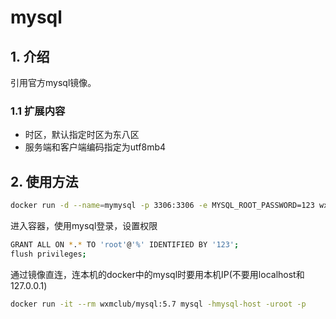 # mysql

## 1. 介绍

引用官方mysql镜像。

### 1.1 扩展内容

* 时区，默认指定时区为东八区
* 服务端和客户端编码指定为utf8mb4

## 2. 使用方法

```bash
docker run -d --name=mymysql -p 3306:3306 -e MYSQL_ROOT_PASSWORD=123 wxmclub/mysql:5.7
```

进入容器，使用mysql登录，设置权限
```bash
GRANT ALL ON *.* TO 'root'@'%' IDENTIFIED BY '123';
flush privileges;
```

通过镜像直连，连本机的docker中的mysql时要用本机IP(不要用localhost和127.0.0.1)
```bash
docker run -it --rm wxmclub/mysql:5.7 mysql -hmysql-host -uroot -p
```
